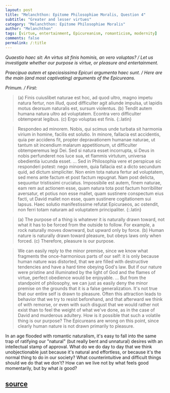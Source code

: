 ```yaml
---
layout: post
title: "Melanchthon: Epitome Philosophiae Moralis, Question 4"
subtitle: "Greater and lesser virtues"
category: "Melanchthon: Epitome Philosophiae Moralis"
author: "Melanchthon"
tags: [virtue, entertainment, Epicureanism, romanticism, modernity]
comments: false
permalink: /:title
---
```


*Quaestio haec sit: An virtus sit finis hominis, an vero voluptas? / Let us investigate whether our purpose is virtue, or pleasure and entertainment.*

*Praecipua autem et speciosissima Epicuri argumenta haec sunt. / Here are the main (and most captivating) arguments of the Epicureans.*

*Primum. / First:*

> (a) Finis cuiuslibet naturae est hoc, ad quod ultro, magno impetu natura fertur, non illud, quod difficulter agit aliunde impulsa, ut lapidis motus deorsum naturalis est, sursum violentus. (b) Tendit autem humana natura ultro ad voluptatem. Econtra vero difficulter obtemperat legibus. (c) Ergo voluptas est finis.
{:.latin}

> Respondeo ad minorem. Nobis, qui scimus unde turbata sit harmonia virium in homine, facilis est solutio. In minore, fallacia est accidentis, quia per accidens fit, propter depravationem humanae naturae, ut tantum sit incendium malarum appetitionum, ut difficulter obtemperemus legi Dei. Sed si natura esset incorrupta, si Deus in nobis perfunderet nos luce sua, et flammis virtutum, universa obedientia iucunda esset. ... Sed in Philosophia vere et perspicue sic responderi potest: nego minorem, quia fallacia est a dicto secundum quid, ad dictum simpliciter. Non enim tota natura fertur ad voluptatem, sed mens ante factum et post factum repugnat. Nam post delicta, sequuntur tristissimi cruciatus. Impossibile est autem, finem naturae, eam rem aut actionem esse, quam natura tota post factum horribiliter aversatur, et potius non esse mallet, quam sustinere conspectum eius facti, ut David mallet non esse, quam sustinere cogitationem sui lapsus. Haec solutio manifestissime refutat Epicuraeos, ac ostendit, non ferri totam naturam ad voluptatem principaliter.
{:.latin}

> (a) The purpose of a thing is whatever it is naturally drawn toward, not what it has to be forced from the outside to follow. For example, a rock naturally moves downward, but upward only by force. (b) Human nature is naturally drawn toward pleasure, but obeys laws only when forced. (c) Therefore, pleasure is our purpose.

> We can easily reply to the minor premise, since we know what fragments the once-harmonious parts of our self: it is only because human nature was distorted, that we are filled with destructive tendencies and have a hard time obeying God's law. But if our nature were pristine and illuminated by the light of God and the flames of virtue, perfect obedience would be enjoyable. ... But from the standpoint of philosophy, we can just as easily deny the minor premise on the grounds that it is a false generalization. It's not true that our entire self is drawn to pleasure. Often this attraction leads to behavior that we try to resist beforehand, and that afterward we think of with remorse, or even with such disgust that we would rather not exist than to feel the weight of what we've done, as in the case of David and murderous adultery. How is it possible that such a volatile thing is our purpose? The Epicureans are wrong on this point, since clearly human nature is not drawn primarily to pleasure.

In an age flooded with romantic naturalism, it's easy to fall into the same trap of ratifying our "natural" (but really bent and unnatural) desires with an intellectual stamp of approval. What do we do day to day that we think unobjectionable just because it's natural and effortless, or because it's the normal thing to do in our society? What counterintuitive and difficult things should we do that we don't? How can we live not by what feels good momentarily, but by what *is* good?

<h2 class="post-source"><a href="https://books.google.com/books?id=RBw8AAAAcAAJ&pg=PA13"><i class="fas fa-book" aria-hidden="true"></i> source</a></h2>